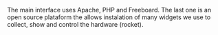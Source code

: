 The main interface uses Apache, PHP and Freeboard. The last one is an open source plataform the allows instalation of many widgets we use to collect, show and control the hardware (rocket).

